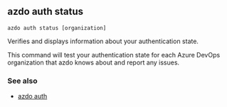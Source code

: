 ## azdo auth status
```
azdo auth status [organization]
```
Verifies and displays information about your authentication state.

This command will test your authentication state for each Azure DevOps organization that azdo knows about and
report any issues.

### See also

* [azdo auth](./azdo_auth.md)
